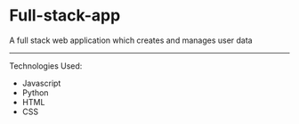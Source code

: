 # Full-stack-app
A full stack web application which creates and manages user data<br>
<hr>
Technologies Used:
<ul>
<li>Javascript
<li>Python
<li>HTML
<li>CSS
</ul>
